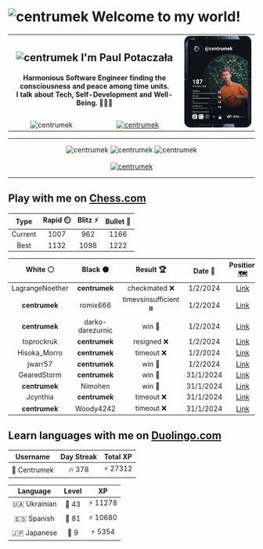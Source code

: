 <h1>
  <img
    src="https://emojis.slackmojis.com/emojis/images/1531849430/4246/blob-sunglasses.gif"
    width="30"
    alt="centrumek"
  />
  Welcome to my world!
</h1>

<table>
  <tbody>
    <tr>
      <td align="center" width="70%" colspan="2">
        <h2>
          <img
            src="https://raw.githubusercontent.com/MartinHeinz/MartinHeinz/master/wave.gif"
            width="30px"
            alt="centrumek"
          />
          I'm Paul Potaczała
        </h2>
        <h4>
          Harmonious Software Engineer finding the consciousness and peace among time units.
          <br/>
          I talk about Tech, Self-Development and Well-Being. 🌿🧘🚀
        </h4>
      </td>
      <td width="30%" rowspan="2">
        <a href="https://app.daily.dev/centrumek">
          <img
            src="./devcard.svg"
            alt="centrumek"
          />
        </a>
      </td>
    </tr>
    <tr align="center">
      <td>
        <img
          src="https://komarev.com/ghpvc/?username=centrumek&label=visitors&color=0e75b6&style=flat"
          alt="centrumek"
        >
      </td>
      <td>
        <a href="https://stackoverflow.com/users/14496012/centrumek">
          <img
            src="https://stackoverflow.com/users/flair/14496012.png?theme=dark"
            alt="centrumek"
          >
        </a>
      </td>
    </tr>
  </tbody>
</table>

---
<div align="center">
  <img 
    src="https://github-readme-stats.vercel.app/api?username=centrumek&show_icons=true&count_private=true&theme=dark&hide_border=true&hide=issues,contribs&bg_color=00000000"
    alt="centrumek"
  />
  <img
    src="https://github-readme-stats.vercel.app/api/top-langs/?username=centrumek&layout=compact&hide_border=true&theme=dark&bg_color=00000000&langs_count=6&exclude_repo=air-statistic-app"
    alt="centrumek"
  />
  <img 
    src="https://github-readme-streak-stats.herokuapp.com?user=centrumek&theme=dark&hide_border=true&background=FFFFFF00"
    alt="centrumek"
  />
  <br/>
  <br/>
  <a href="https://www.buymeacoffee.com/centrumek">
    <img
      src="https://cdn.buymeacoffee.com/buttons/v2/default-orange.png"
      height="50"
      width="210"
      alt="centrumek"
    />
  </a>
</div>

---

## Play with me on [Chess.com](https://www.chess.com/member/centrumek)

<div align="center">
<!--START_SECTION:chessStats-->
<!-- Automatically generated with https://github.com/Balastrong/chess-stats-action -->

| Type | Rapid ⏲️ | Blitz ⚡ | Bullet 🔫 |
|:---:|:---:|:---:|:---:|
| Current | 1007 | 962 | 1166 |
| Best | 1132 | 1098 | 1222 |

| White ⚪ | Black ⚫ | Result 🏆 | Date 📅 | Position 🗺️ | Type 🕕 |
|:---:|:---:|:---:|:---:|:---:|:---:|
| LagrangeNoether | **centrumek** | checkmated ❌ | 1/2/2024 | <a href="http://www.ee.unb.ca/cgi-bin/tervo/fen.pl?select=6r1/4Qk1p/4p1p1/2B2p2/4p3/4P3/5PPP/3R2K1 b - -">Link</a> | Bullet |
| **centrumek** | romix666 | timevsinsufficient ⏸️ | 1/2/2024 | <a href="http://www.ee.unb.ca/cgi-bin/tervo/fen.pl?select=6k1/pK6/1p6/2b4r/8/8/8/8 b - -">Link</a> | Bullet |
| **centrumek** | darko-darezurnic | win 🥇 | 1/2/2024 | <a href="http://www.ee.unb.ca/cgi-bin/tervo/fen.pl?select=8/3k1p2/1p3P2/7p/p6P/P3r3/1K6/8 b - -">Link</a> | Bullet |
| toprockruk | **centrumek** | resigned ❌ | 1/2/2024 | <a href="http://www.ee.unb.ca/cgi-bin/tervo/fen.pl?select=r3k2r/p1Bb2bp/1p2pnp1/5p2/1p1P4/1n1BPQ2/P3NPPP/1R1N1RK1 b kq -">Link</a> | Bullet |
| Hisoka_Morro | **centrumek** | timeout ❌ | 1/2/2024 | <a href="http://www.ee.unb.ca/cgi-bin/tervo/fen.pl?select=8/p6R/8/8/1k6/3N2KP/2r2PP1/8 b - -">Link</a> | Bullet |
| jwarr57 | **centrumek** | win 🥇 | 1/2/2024 | <a href="http://www.ee.unb.ca/cgi-bin/tervo/fen.pl?select=8/8/8/1p6/8/7P/P2pQ1P1/2k3K1 w - -">Link</a> | Bullet |
| GearedStorm | **centrumek** | win 🥇 | 31/1/2024 | <a href="http://www.ee.unb.ca/cgi-bin/tervo/fen.pl?select=8/pp6/2p1p3/8/KPk4p/P1n4r/8/8 w - -">Link</a> | Bullet |
| **centrumek** | Nimohen | win 🥇 | 31/1/2024 | <a href="http://www.ee.unb.ca/cgi-bin/tervo/fen.pl?select=8/3P4/k3K3/1p6/1P1P4/8/8/8 b - -">Link</a> | Bullet |
| Jcynthia | **centrumek** | timeout ❌ | 31/1/2024 | <a href="http://www.ee.unb.ca/cgi-bin/tervo/fen.pl?select=8/8/8/5K2/1pk1R2P/1r6/R7/8 b - -">Link</a> | Bullet |
| **centrumek** | Woody4242 | timeout ❌ | 31/1/2024 | <a href="http://www.ee.unb.ca/cgi-bin/tervo/fen.pl?select=8/2k1r3/5b2/1pP3p1/pP1p4/P2K2P1/NB3n2/8 w - -">Link</a> | Bullet |

<!--END_SECTION:chessStats-->
</div>

## Learn languages with me on [Duolingo.com](https://www.duolingo.com/profile/Centrumek)

<div align="center">
<!--START_SECTION:duolingoStats-->
<!-- Automatically generated with https://github.com/centrumek/duolingo-readme-stats-->

| Username | Day Streak | Total XP |
|:---:|:---:|:---:|
| 👤 Centrumek | 🔥 378 | ⚡ 27312 |

| Language | Level | XP |
|:---:|:---:|:---:|
| 🇺🇦 Ukrainian | 👑 43 | ⚡ 11278 |
| 🇪🇸 Spanish | 👑 81 | ⚡ 10680 |
| 🇯🇵 Japanese | 👑 9 | ⚡ 5354 |

<!--END_SECTION:duolingoStats-->
</div>
<!--
**centrumek/centrumek** is a ✨ _special_ ✨ repository because its `README.md` (this file) appears on your GitHub profile.

Here are some ideas to get you started:

- 🔭 I’m currently working on ...
- 🌱 I’m currently learning ...
- 👯 I’m looking to collaborate on ...
- 🤔 I’m looking for help with ...
- 💬 Ask me about ...
- 📫 How to reach me: ...
- 😄 Pronouns: ...
- ⚡ Fun fact: ...
-->
